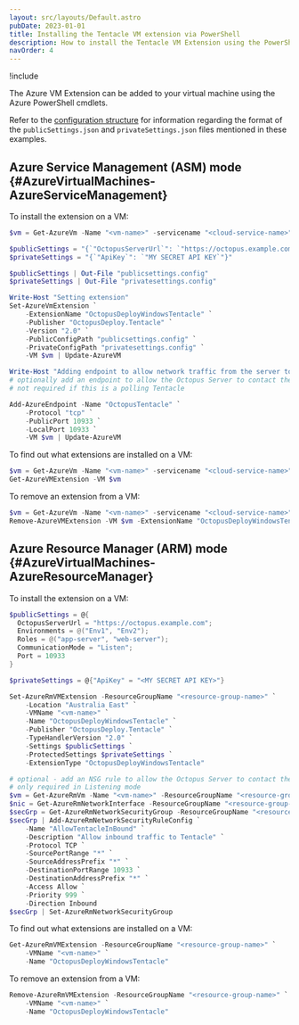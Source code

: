 ```yaml
---
layout: src/layouts/Default.astro
pubDate: 2023-01-01
title: Installing the Tentacle VM extension via PowerShell
description: How to install the Tentacle VM Extension using the PowerShell
navOrder: 4
---
```


!include <azure-vm-extension-deprecated>

The Azure VM Extension can be added to your virtual machine using the Azure PowerShell cmdlets.

Refer to the [configuration structure](configuration-structure/) for information regarding the format of the `publicSettings.json` and `privateSettings.json` files mentioned in these examples.

## Azure Service Management (ASM) mode {#AzureVirtualMachines-AzureServiceManagement}

To install the extension on a VM:

```powershell
$vm = Get-AzureVm -Name "<vm-name>" -servicename "<cloud-service-name>"

$publicSettings = "{`"OctopusServerUrl`": `"https://octopus.example.com`", `"Environments`": [ `"Env1`", `"Env2`" ], `"Roles`": [ `"app-server`", `"web-server`" ], `"CommunicationMode`": `"Listen`", `"Port`": 10933 }"
$privateSettings = "{`"ApiKey`": `"MY SECRET API KEY`"}"

$publicSettings | Out-File "publicsettings.config"
$privateSettings | Out-File "privatesettings.config"

Write-Host "Setting extension"
Set-AzureVmExtension `
    -ExtensionName "OctopusDeployWindowsTentacle" `
    -Publisher "OctopusDeploy.Tentacle" `
    -Version "2.0" `
    -PublicConfigPath "publicsettings.config" `
    -PrivateConfigPath "privatesettings.config" `
    -VM $vm | Update-AzureVM

Write-Host "Adding endpoint to allow network traffic from the server to the Tentacle"
# optionally add an endpoint to allow the Octopus Server to contact the Tentacle
# not required if this is a polling Tentacle

Add-AzureEndpoint -Name "OctopusTentacle" `
    -Protocol "tcp" `
    -PublicPort 10933 `
    -LocalPort 10933 `
    -VM $vm | Update-AzureVM
```

To find out what extensions are installed on a VM:

```powershell
$vm = Get-AzureVm -Name "<vm-name>" -servicename "<cloud-service-name>"
Get-AzureVMExtension -VM $vm
```

To remove an extension from a VM:

```powershell
$vm = Get-AzureVm -Name "<vm-name>" -servicename "<cloud-service-name>"
Remove-AzureVMExtension -VM $vm -ExtensionName "OctopusDeployWindowsTentacle" -Publisher "OctopusDeploy.Tentacle"
```

## Azure Resource Manager (ARM) mode {#AzureVirtualMachines-AzureResourceManager}

To install the extension on a VM:

```powershell
$publicSettings = @{
  OctopusServerUrl = "https://octopus.example.com";
  Environments = @("Env1", "Env2");
  Roles = @("app-server", "web-server");
  CommunicationMode = "Listen";
  Port = 10933
}

$privateSettings = @{"ApiKey" = "<MY SECRET API KEY>"}

Set-AzureRmVMExtension -ResourceGroupName "<resource-group-name>" `
    -Location "Australia East" `
    -VMName "<vm-name>" `
    -Name "OctopusDeployWindowsTentacle" `
    -Publisher "OctopusDeploy.Tentacle" `
    -TypeHandlerVersion "2.0" `
    -Settings $publicSettings `
    -ProtectedSettings $privateSettings `
    -ExtensionType "OctopusDeployWindowsTentacle"

# optional - add an NSG rule to allow the Octopus Server to contact the Tentacle
# only required in Listening mode
$vm = Get-AzureRmVm -Name "<vm-name>" -ResourceGroupName "<resource-group-name>"
$nic = Get-AzureRmNetworkInterface -ResourceGroupName "<resource-group-name>" | ? { $_.VirtualMachine.Id -eq $vm.Id -and $_.Primary }
$secGrp = Get-AzureRmNetworkSecurityGroup -ResourceGroupName "<resource-group-name>" | ? { $_.Id -eq $nic.NetworkSecurityGroup.Id }
$secGrp | Add-AzureRmNetworkSecurityRuleConfig `
    -Name "AllowTentacleInBound" `
    -Description "Allow inbound traffic to Tentacle" `
    -Protocol TCP `
    -SourcePortRange "*" `
    -SourceAddressPrefix "*" `
    -DestinationPortRange 10933 `
    -DestinationAddressPrefix "*" `
    -Access Allow `
    -Priority 999 `
    -Direction Inbound
$secGrp | Set-AzureRmNetworkSecurityGroup
```

To find out what extensions are installed on a VM:

```powershell
Get-AzureRmVMExtension -ResourceGroupName "<resource-group-name>" `
    -VMName "<vm-name>" `
    -Name "OctopusDeployWindowsTentacle"
```

To remove an extension from a VM:

```powershell
Remove-AzureRmVMExtension -ResourceGroupName "<resource-group-name>" `
    -VMName "<vm-name>" `
    -Name "OctopusDeployWindowsTentacle"
```
